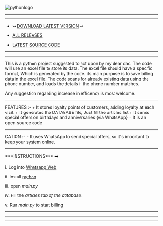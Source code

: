 ![pythonlogo](https://user-images.githubusercontent.com/68181593/176946728-8b4248f2-4fa0-45e8-9d3e-07fdde305ef0.png)
<br>
<hr>
<hr>

- ↣ [DOWNLOAD LATEST VERSION](https://github.com/Seshrut/billing/releases/download/v0.0.6/BillWare-v0.0.6.Setup.exe) ↢

- [ALL RELEASES](https://github.com/Seshrut/billing/releases)

- [LATEST SOURCE CODE](https://github.com/Seshrut/billing)

<hr>
<hr>

This is a python project suggested to act upon by my dear dad.
The code will use an excel file to store its data.
The excel file should have a specific format, Which is generated by the code.
its main purpose is to save billing data in the excel file.
The code scans for already existing data using the phone number, and loads the details if the phone number matches.


Any suggestion regarding increase in efficency is most welcome.
<hr>
FEATURES :-
+ It stores loyalty points of customers, adding loyalty at each visit.
+ It generates the DATABASE file, Just fill the articles list
+ It sends special offers on birthdays and anniversaries {via WhatsApp}
+ It is an open-source code
<hr>
CATION :-
- It uses WhatsApp to send special offers, so it's important to keep your system online.
<hr>
***INSTRUCTIONS*** ➡️ <br>

i.       Log into [Whatsapp Web](https://web.whatsapp.com)

ii.     install [python](https://www.python.org/downloads/)

iii.     open *main.py*

iv.     Fill the *articles tab of the database.*

v.      Run *main.py* to start billing
<hr>
<hr>
<hr>
